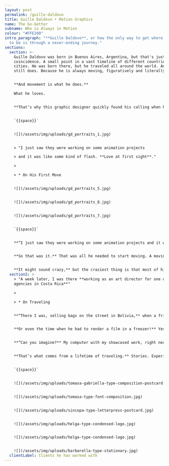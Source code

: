 ```yaml
---
layout: post
permalink: /guille-daldovo
title: Guille Daldovo • Motion Graphics
name: The Go-Getter
subname: Who is Always in Motion
colour: "#FFE200"
intro_paragraph: "**Guille Daldovo**, or how the only way to get where you want
  to be is through a never-ending journey."
sections:
  section: >-
    Guille Daldovo was born in Buenos Aires, Argentina, but that's just a
    coincidence. A small point in a vast timeline of different countries and
    cities. He was born there, but he traveled all around the world. And he
    still does. Because he is always moving, figuratively and literally. 


    **And movement is what he does.**

    What he loves.


    **That’s why this graphic designer quickly found his calling when he first started working at an animation studio, while still in college.** He realized animation was his thing and focused on making things move. And that’s the perfect metaphor for his entire life. That’s what rules every single one of his choices.


    `{{space}}`


    ![](/assets/img/uploads/gd_portraits_1.jpg)


    > "I just saw they were working on some animation projects

    > and it was like some kind of flash. **Love at first sight**."

    >

    > * On His First Move


    ![](/assets/img/uploads/gd_portraits_5.jpg)


    ![](/assets/img/uploads/gd_portraits_8.jpg)


    ![](/assets/img/uploads/gd_portraits_7.jpg)


    `{{space}}`


    **“I just saw they were working on some animation projects and it was like some kind of flash.** Love at first sight.”


    **So that was it.** That was all he needed to start moving. A moving story that took him almost everywhere. Like in 2006 when he left his job and college and set sail on a quest that took him from Argentina to Costa Rica, stopping in every single country in between.


    **It might sound crazy,** but the craziest thing is that most of his life and groundbreaking opportunities came from traveling.
  section2: >
    > "A week later, I was there **working as an art director for one of the top
    agencies in Costa Rica**"

    >

    > * On Traveling


    **“There I was, selling bags on the street in Bolivia,** when a friend called me and said: Come to Costa Rica; I have a job for you. My answer: give me a week to figure it out. A week later, I was there working as an art director for one of the top agencies in Costa Rica”. 


    **Or even the time when he had to render a film in a freezer!** Yes, exactly what it sounds like. He was showcasing an animated movie at a well-known festival, and it was so heavy that his computer kept overheating repeatedly. So he put it in the freezer to keep it cool and get the film rendered. 


    **“Can you imagine?** My computer with my showcased work, right next to the beer that was going to be served during the opening”.


    **That’s what comes from a lifetime of traveling.** Stories. Experiences. And that’s what Guille is full of. That’s why he has this ability to tell stories, to engage with the viewers. Because this go-getter works hard for his dreams, but he travels even harder. And one might say traveling is what inspires him, what creates all these different and incredible scenarios that get straight from his head to the screen.


    `{{space}}`


    ![](/assets/img/uploads/tomasa-gabriella-type-composition-postcard.jpg)


    ![](/assets/img/uploads/tomasa-type-font-composition.jpg)


    ![](/assets/img/uploads/sincopa-type-letterpress-postcard.jpg)


    ![](/assets/img/uploads/helga-type-condensed-logo.jpg)


    ![](/assets/img/uploads/helga-type-condensed-logo.jpg)


    ![](/assets/img/uploads/barbarella-type-stationary.jpg)
  clientLabel: Clients he has worked with
---
```

